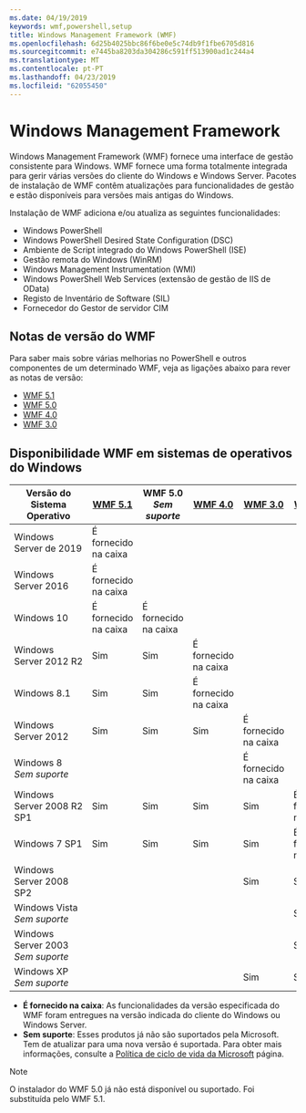 ```yaml
---
ms.date: 04/19/2019
keywords: wmf,powershell,setup
title: Windows Management Framework (WMF)
ms.openlocfilehash: 6d25b4025bbc86f6be0e5c74db9f1fbe6705d816
ms.sourcegitcommit: e7445ba8203da304286c591ff513900ad1c244a4
ms.translationtype: MT
ms.contentlocale: pt-PT
ms.lasthandoff: 04/23/2019
ms.locfileid: "62055450"
---
```

# <a name="windows-management-framework"></a>Windows Management Framework

Windows Management Framework (WMF) fornece uma interface de gestão consistente para Windows. WMF fornece uma forma totalmente integrada para gerir várias versões do cliente do Windows e Windows Server. Pacotes de instalação de WMF contêm atualizações para funcionalidades de gestão e estão disponíveis para versões mais antigas do Windows.

Instalação de WMF adiciona e/ou atualiza as seguintes funcionalidades:

- Windows PowerShell
- Windows PowerShell Desired State Configuration (DSC)
- Ambiente de Script integrado do Windows PowerShell (ISE)
- Gestão remota do Windows (WinRM)
- Windows Management Instrumentation (WMI)
- Windows PowerShell Web Services (extensão de gestão de IIS de OData)
- Registo de Inventário de Software (SIL)
- Fornecedor do Gestor de servidor CIM

## <a name="wmf-release-notes"></a>Notas de versão do WMF

Para saber mais sobre várias melhorias no PowerShell e outros componentes de um determinado WMF, veja as ligações abaixo para rever as notas de versão:

- [WMF 5.1](5.1/release-notes.md)
- [WMF 5.0](5.0/releasenotes.md)
- [WMF 4.0](https://download.microsoft.com/download/3/D/6/3D61D262-8549-4769-A660-230B67E15B25/Windows%20Management%20Framework%204%200%20Release%20Notes.docx)
- [WMF 3.0](https://download.microsoft.com/download/E/7/6/E76850B8-DA6E-4FF5-8CCE-A24FC513FD16/WMF%203%20Release%20Notes.docx)

## <a name="wmf-availability-across-windows-operating-systems"></a>Disponibilidade WMF em sistemas de operativos do Windows

|        Versão do Sistema Operativo         | [WMF 5.1][]  | WMF 5.0<br>*Sem suporte* | [WMF 4.0][]  | [WMF 3.0][]  | [WMF 2.0][]  |
| --------------------------------------- | ------------ | --------------------------- | ------------ | ------------ | ------------ |
| Windows Server de 2019                     | É fornecido na caixa |                             |              |              |              |
| Windows Server 2016                     | É fornecido na caixa |                             |              |              |              |
| Windows 10                              | É fornecido na caixa | É fornecido na caixa                |              |              |              |
| Windows Server 2012 R2                  | Sim          | Sim                         | É fornecido na caixa |              |              |
| Windows 8.1                             | Sim          | Sim                         | É fornecido na caixa |              |              |
| Windows Server 2012                     | Sim          | Sim                         | Sim          | É fornecido na caixa |              |
| Windows 8<br>*Sem suporte*           |              |                             |              | É fornecido na caixa |              |
| Windows Server 2008 R2 SP1              | Sim          | Sim                         | Sim          | Sim          | É fornecido na caixa |
| Windows 7 SP1                           | Sim          | Sim                         | Sim          | Sim          | É fornecido na caixa |
| Windows Server 2008 SP2                 |              |                             |              | Sim          | Sim          |
| Windows Vista<br>*Sem suporte*       |              |                             |              |              | Sim          |
| Windows Server 2003<br>*Sem suporte* |              |                             |              |              | Sim          |
| Windows XP<br>*Sem suporte*          |              |                             |              | Sim          | Sim          |

- **É fornecido na caixa**: As funcionalidades da versão especificada do WMF foram entregues na versão indicada do cliente do Windows ou Windows Server.
- **Sem suporte**: Esses produtos já não são suportados pela Microsoft. Tem de atualizar para uma nova versão é suportada. Para obter mais informações, consulte a [Política de ciclo de vida da Microsoft][] página.

> [!NOTE]
> O instalador do WMF 5.0 já não está disponível ou suportado. Foi substituída pelo WMF 5.1.

[Política de ciclo de vida da Microsoft]: https://support.microsoft.com/lifecycle
[WMF 5.1]: https://aka.ms/wmf51download
[WMF 4.0]: https://aka.ms/wmf4download
[WMF 3.0]: https://aka.ms/wmf3download
[WMF 2.0]: https://aka.ms/wmf2download
